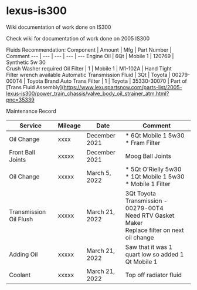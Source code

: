 # lexus-is300
Wiki documentation of work done on IS300


Check wiki for documentation of work done on 2005 IS300

Fluids Recommendation:
Component | Amount | Mfg | Part Number | Comment
--- | --- | --- | --- | ---
Engine Oil | 6Qt | Mobile 1 | 120769 | Synthetic 5w 30 <br> Crush Washer required
Oil Filter | 1 | Mobile 1 | M1-102A | Hand Tight <br> Filter wrench available
Automatic Transmission Fluid | 3Qt | Toyota | 00279-000T4 | Toyota Brand
Auto Trans Filter | 1 | Toyota | 35330-30070 | Part of [Trans Fluid Assembly](https://www.lexuspartsnow.com/parts-list/2005-lexus-is300/power_train_chassis/valve_body_oil_strainer_atm.html?pnc=35339

Maintenance Record

Service | Mileage | Date | Comment
--- | --- | --- | ---
Oil Change | xxxx | December 2021 | * 6Qt Mobile 1 5w30 <br> * Fram Filter <br> 
Front Ball Joints | xxxxx | December 2021 | Moog Ball Joints
Oil Change | xxxxx | March 5, 2022 | * 5Qt O'Rielly 5w30 <br> * 1Qt Mobile 1 5w30 <br> * Mobile 1 Filter <br> 
Transmission Oil Flush | xxxxx | March 21, 2022 | 3Qt Toyota Transmission - 00279-00T4 <br> Need RTV Gasket Maker <br> Replace filter on next oil change
Adding Oil | xxxxx | March 21, 2022 | Saw that it was 1 quart low so added 1 Qt Mobile 1
Coolant | xxxxx | March 21, 2022 | Top off radiator fluid

